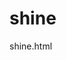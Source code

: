 # shine
shine.html
<!doctype html>
<head>
  <title> my webpage!</<title?
    </end?
    <body?
    shining world!
    </body?
    </html?
    
